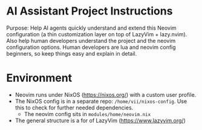 # AI Assistant Project Instructions

Purpose: Help AI agents quickly understand and extend this Neovim configuration (a thin customization layer on top of LazyVim + lazy.nvim). Also help human developers understand the project and the neovim configuration options. Human developers are lua and neovim config beginners, so keep things easy and explain in detail.

# Environment
- Neovim runs under NixOS (https://nixos.org/) with a custom user profile.
- The NixOS config is in a separate repo: `/home/vii/nixos-config`. Use this to check for further needed dependencies.
  - The neovim config sits in `modules/home/neovim.nix`
- The general structure is a for of LazyVim (https://www.lazyvim.org/)
